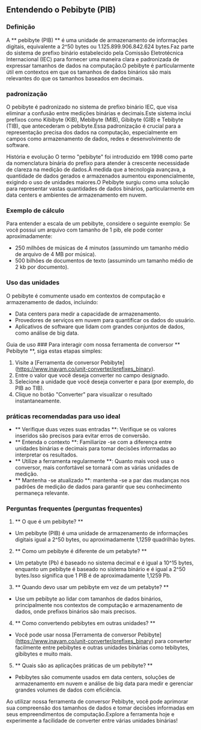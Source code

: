 ## Entendendo o Pebibyte (PIB)

### Definição
A ** pebibyte (PIB) ** é uma unidade de armazenamento de informações digitais, equivalente a 2^50 bytes ou 1.125.899.906.842.624 bytes.Faz parte do sistema de prefixo binário estabelecido pela Comissão Eletrotécnica Internacional (IEC) para fornecer uma maneira clara e padronizada de expressar tamanhos de dados na computação.O pebibyte é particularmente útil em contextos em que os tamanhos de dados binários são mais relevantes do que os tamanhos baseados em decimais.

### padronização
O pebibyte é padronizado no sistema de prefixo binário IEC, que visa eliminar a confusão entre medições binárias e decimais.Este sistema inclui prefixos como Kibibyte (KIB), Mebibyte (MIB), Gibibyte (GIB) e Tebibyte (TIB), que antecederam o pebibyte.Essa padronização é crucial para a representação precisa dos dados na computação, especialmente em campos como armazenamento de dados, redes e desenvolvimento de software.

História e evolução
O termo "pebibyte" foi introduzido em 1998 como parte da nomenclatura binária do prefixo para atender à crescente necessidade de clareza na medição de dados.À medida que a tecnologia avançava, a quantidade de dados gerados e armazenados aumentou exponencialmente, exigindo o uso de unidades maiores.O Pebibyte surgiu como uma solução para representar vastas quantidades de dados binários, particularmente em data centers e ambientes de armazenamento em nuvem.

### Exemplo de cálculo
Para entender a escala de um pebibyte, considere o seguinte exemplo:
Se você possui um arquivo com tamanho de 1 pib, ele pode conter aproximadamente:
- 250 milhões de músicas de 4 minutos (assumindo um tamanho médio de arquivo de 4 MB por música).
- 500 bilhões de documentos de texto (assumindo um tamanho médio de 2 kb por documento).

### Uso das unidades
O pebibyte é comumente usado em contextos de computação e armazenamento de dados, incluindo:
- Data centers para medir a capacidade de armazenamento.
- Provedores de serviços em nuvem para quantificar os dados do usuário.
- Aplicativos de software que lidam com grandes conjuntos de dados, como análise de big data.

Guia de uso ###
Para interagir com nossa ferramenta de conversor ** Pebibyte **, siga estas etapas simples:
1. Visite a [Ferramenta de conversor Pebibyte] (https://www.inayam.co/unit-converter/prefixes_binary).
2. Entre o valor que você deseja converter no campo designado.
3. Selecione a unidade que você deseja converter e para (por exemplo, do PIB ao TIB).
4. Clique no botão "Converter" para visualizar o resultado instantaneamente.

### práticas recomendadas para uso ideal
- ** Verifique duas vezes suas entradas **: Verifique se os valores inseridos são precisos para evitar erros de conversão.
- ** Entenda o contexto **: Familiarize -se com a diferença entre unidades binárias e decimais para tomar decisões informadas ao interpretar os resultados.
- ** Utilize a ferramenta regularmente **: Quanto mais você usa o conversor, mais confortável se tornará com as várias unidades de medição.
- ** Mantenha -se atualizado **: mantenha -se a par das mudanças nos padrões de medição de dados para garantir que seu conhecimento permaneça relevante.

### Perguntas frequentes (perguntas frequentes)

1. ** O que é um pebibyte? **
- Um pebibyte (PIB) é uma unidade de armazenamento de informações digitais igual a 2^50 bytes, ou aproximadamente 1,1259 quadrilhão bytes.

2. ** Como um pebibyte é diferente de um petabyte? **
- Um petabyte (Pb) é baseado no sistema decimal e é igual a 10^15 bytes, enquanto um pebibyte é baseado no sistema binário e é igual a 2^50 bytes.Isso significa que 1 PIB é de aproximadamente 1,1259 Pb.

3. ** Quando devo usar um pebibyte em vez de um petabyte? **
- Use um pebibyte ao lidar com tamanhos de dados binários, principalmente nos contextos de computação e armazenamento de dados, onde prefixos binários são mais precisos.

4. ** Como convertendo pebibytes em outras unidades? **
- Você pode usar nossa [Ferramenta de conversor Pebibyte] (https://www.inayam.co/unit-converter/prefixes_binary) para converter facilmente entre pebibytes e outras unidades binárias como tebibytes, gibibytes e muito mais.

5. ** Quais são as aplicações práticas de um pebibyte? **
- Pebibytes são comumente usados ​​em data centers, soluções de armazenamento em nuvem e análise de big data para medir e gerenciar grandes volumes de dados com eficiência.

Ao utilizar nossa ferramenta de conversor Pebibyte, você pode aprimorar sua compreensão dos tamanhos de dados e tomar decisões informadas em seus empreendimentos de computação.Explore a ferramenta hoje e experimente a facilidade de converter entre várias unidades binárias!